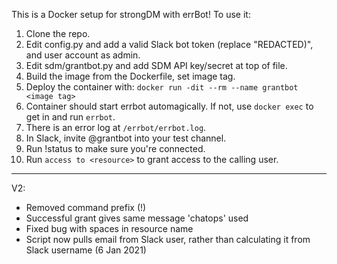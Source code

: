 This is a Docker setup for strongDM with errBot! To use it:

1. Clone the repo.
2. Edit config.py and add a valid Slack bot token (replace "REDACTED)", and user account as admin.
2. Edit sdm/grantbot.py and add SDM API key/secret at top of file.
3. Build the image from the Dockerfile, set image tag.
4. Deploy the container with: `docker run -dit --rm --name grantbot <image tag>`
5. Container should start errbot automagically. If not, use `docker exec` to get in and run `errbot`.
5. There is an error log at `/errbot/errbot.log`.
6. In Slack, invite @grantbot into your test channel.
7. Run !status to make sure you're connected.
8. Run `access to <resource>` to grant access to the calling user.

---

V2:
- Removed command prefix (!)
- Successful grant gives same message 'chatops' used
- Fixed bug with spaces in resource name
- Script now pulls email from Slack user, rather than calculating it from Slack username
(6 Jan 2021)